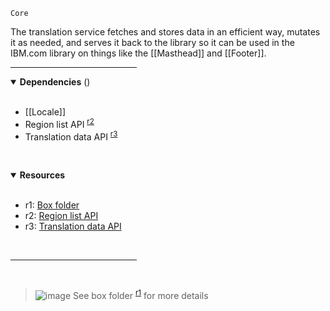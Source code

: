 `Core` <!-- category start --><!-- category end -->

The translation service fetches and stores data in an efficient way, mutates it
as needed, and serves it back to the library so it can be used in the IBM.com
library on things like the [[Masthead]] and [[Footer]].

<hr width="40%" />

<!-- toc start open="true" depthStart="3" depthEnd="5" --><!-- toc end -->

<details open="true">
  <summary><strong>Dependencies</strong> (<!-- dependencyCount start --><!-- dependencyCount end -->)</summary><br />

- [[Locale]]
- Region list API <sup>[r2](#resources)</sup>
- Translation data API <sup>[r3](#resources)</sup>

<br />
</details>

<!-- usedby start open="true" --><!-- usedby end -->

<!-- backlinks start open="true" --><!-- backlinks end -->

<a name="resources"></a>

<details open="true">
  <summary><strong>Resources</strong></summary><br />

- r1: [Box folder](https://ibm.ent.box.com/folder/110807491301)
- r2:
  [Region list API](https://www.ibm.com/common/js/dynamicnav/www/countrylist/jsononly/usen-utf8.json)
- r3:
  [Translation data API](https://www.ibm.com/common/v18/js/data/jsononly/usen.json)

<br />
</details>

<hr width="40%" />

<br />

> ![image](https://user-images.githubusercontent.com/3793636/117873919-f6faba80-b265-11eb-81a5-039bdcd822e8.png)
> See box folder <sup>[r1](#resources)</sup> for more details
